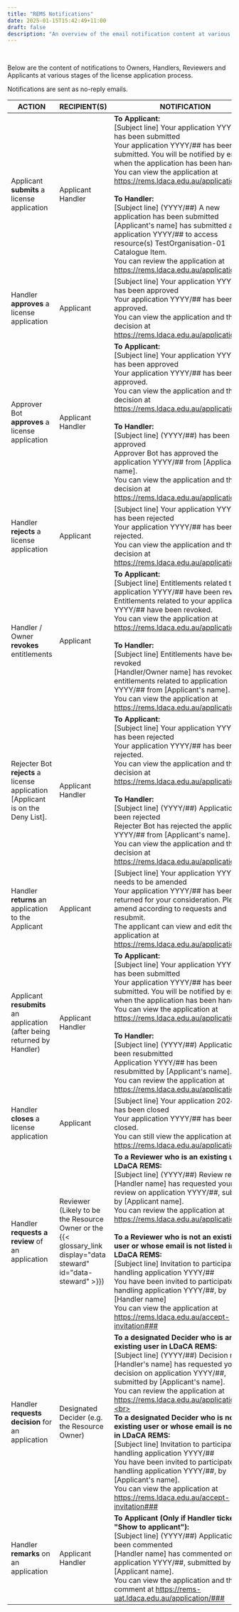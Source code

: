 ```yaml
---
title: "REMS Notifications"
date: 2025-01-15T15:42:49+11:00
draft: false
description: "An overview of the email notification content at various stages of the license application process."
---
```


<br>

Below are the content of notifications to Owners, Handlers, Reviewers and Applicants at various stages of the license application process.

Notifications are sent as no-reply emails.

| ACTION                                                                          | RECIPIENT(S)                                                                                                     | NOTIFICATION                                                                                                                                                                                                                                                                                                                                                                                                                                                                                                                                                                                                                                                                      |
| ------------------------------------------------------------------------------- | ---------------------------------------------------------------------------------------------------------------- | --------------------------------------------------------------------------------------------------------------------------------------------------------------------------------------------------------------------------------------------------------------------------------------------------------------------------------------------------------------------------------------------------------------------------------------------------------------------------------------------------------------------------------------------------------------------------------------------------------------------------------------------------------------------------------- |
| Applicant **submits** a license application                                     | Applicant<br>Handler                                                                                             | **To Applicant:**<br>[Subject line] Your application YYYY/## has been submitted<br>Your application YYYY/## has been submitted. You will be notified by email when the application has been handled.<br>You can view the application at https://rems.ldaca.edu.au/application/###<br><br>**To Handler:**<br>[Subject line] (YYYY/##) A new application has been submitted<br>[Applicant's name] has submitted a new application YYYY/## to access resource(s) TestOrganisation-01 Catalogue Item.<br>You can review the application at https://rems.ldaca.edu.au/application/###                                                                                                  |
| Handler **approves** a license application                                      | Applicant                                                                                                        | [Subject line] Your application YYYY/## has been approved<br>Your application YYYY/## has been approved.<br>You can view the application and the decision at https://rems.ldaca.edu.au/application/###                                                                                                                                                                                                                                                                                                                                                                                                                                                                            |
| Approver Bot **approves** a license application                                 | Applicant<br>Handler                                                                                             | **To Applicant:**<br>[Subject line] Your application YYYY/## has been approved<br>Your application YYYY/## has been approved.<br>You can view the application and the decision at https://rems.ldaca.edu.au/application/###<br><br>**To Handler:**<br>[Subject line] (YYYY/##) has been approved<br>Approver Bot has approved the application YYYY/## from [Applicant's name].<br>You can view the application and the decision at https://rems.ldaca.edu.au/application/###                                                                                                                                                                                                      |
| Handler **rejects** a license application                                       | Applicant                                                                                                        | [Subject line] Your application YYYY/## has been rejected<br>Your application YYYY/## has been rejected.<br>You can view the application and the decision at https://rems.ldaca.edu.au/application/###                                                                                                                                                                                                                                                                                                                                                                                                                                                                            |
| Handler / Owner **revokes** entitlements                                        | Applicant                                                                                                        | **To Applicant:**<br>[Subject line] Entitlements related to your application YYYY/## have been revoked<br>Entitlements related to your application YYYY/## have been revoked.<br>You can view the application at https://rems.ldaca.edu.au/application/###<br><br>**To Handler:**<br>[Subject line] Entitlements have been revoked<br>[Handler/Owner name] has revoked the entitlements related to application YYYY/## from [Applicant's name].<br>You can view the application at https://rems.ldaca.edu.au/application/                                                                                                                                                                                                                                                                                                                                                                         |
| Rejecter Bot **rejects** a license application [Applicant is on the Deny List]. | Applicant<br>Handler                                                                                             | **To Applicant:**<br>[Subject line] Your application YYYY/## has been rejected<br>Your application YYYY/## has been rejected.<br>You can view the application and the decision at https://rems.ldaca.edu.au/application/###<br><br>**To Handler:**<br>[Subject line] (YYYY/##) Application has been rejected<br>Rejecter Bot has rejected the application YYYY/## from [Applicant's name].<br>You can view the application and the decision at https://rems.ldaca.edu.au/application/###                                                                                                                                                                                          |
| Handler **returns** an application to the Applicant                             | Applicant                                                                                                        | [Subject line] Your application YYYY/## needs to be amended<br>Your application YYYY/## has been returned for your consideration. Please, amend according to requests and resubmit.<br>The applicant can view and edit the application at https://rems.ldaca.edu.au/application/#                                                                                                                                                                                                                                                                                                                                                                                                 |
| Applicant **resubmits** an application (after being returned by Handler)        | Applicant<br>Handler                                                                                             | **To Applicant:**<br>[Subject line] Your application YYYY/## has been submitted<br>Your application YYYY/## has been submitted. You will be notified by email when the application has been handled.<br>You can view the application at https://rems.ldaca.edu.au/application/###<br><br>**To Handler:**<br>[Subject line] (YYYY/##) Application has been resubmitted<br>Application YYYY/## has been resubmitted by [Applicant's name].<br>You can review the application at https://rems.ldaca.edu.au/application/###                                                                                                                                                           |
| Handler **closes** a license application                                        | Applicant                                                                                                        | [Subject line] Your application 2024/35 has been closed<br>Your application YYYY/## has been closed.<br>You can still view the application at https://rems.ldaca.edu.au/application/###                                                                                                                                                                                                                                                                                                                                                                                                                                                                                           |
| Handler **requests a review** of an application                                 | Reviewer (Likely to be the Resource Owner or the {{< glossary_link display="data steward" id="data-steward" >}}) | **To a Reviewer who is an existing user in LDaCA REMS:**<br>[Subject line] (YYYY/##) Review request<br>[Handler name] has requested your review on application YYYY/##, submitted by [Applicant name].<br>You can review the application at https://rems.ldaca.edu.au/application/###<br><br>**To a Reviewer who is not an existing user or whose email is not listed in LDaCA REMS:**<br>[Subject line] Invitation to participate in handling application YYYY/##<br>You have been invited to participate in handling application YYYY/##, by [Handler name]<br>You can view the application at https://rems.ldaca.edu.au/accept-invitation###                                   |
| Handler **requests decision** for an application                                | Designated Decider (e.g. the Resource Owner)                                                                     | **To a designated Decider who is an existing user in LDaCA REMS:**<br>[Subject line] (YYYY/##) Decision request<br>[Handler's name] has requested your decision on application YYYY/##, submitted by [Applicant's name].<br>You can review the application at https://rems.ldaca.edu.au/application/###.<br><br>**To a designated Decider who is not an existing user or whose email is not listed in LDaCA REMS:**<br>[Subject line] Invitation to participate in handling application YYYY/##<br>You have been invited to participate in handling application YYYY/##, by [Applicant's name].<br>You can view the application at https://rems.ldaca.edu.au/accept-invitation### |
| Handler **remarks** on an application                                           | Applicant<br>Handler                                                                                             | **To Applicant (Only if Handler ticked "Show to applicant"):**<br>[Subject line] (YYYY/##) Application has been commented<br>[Handler name] has commented on your application YYYY/##, submitted by [Applicant name].<br>You can view the application and the comment at https://rems-uat.ldaca.edu.au/application/###                                                                                                                                                                                                                                                                                                                                    |
<br>